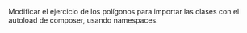 Modificar el ejercicio de los polígonos para importar 
las clases con el autoload de composer, usando namespaces.
